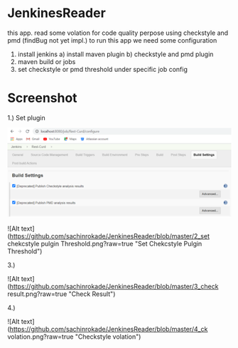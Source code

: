 # JenkinesReader
this app. read some volation for code quality perpose using checkstyle and pmd (findBug not yet impl.)
to run this app we need some configuration
1) install jenkins
   a) install maven plugin
   b) checkstyle and pmd plugin
2) maven build or jobs
3) set checkstyle or pmd threshold under specific job config


# Screenshot

 1.) Set plugin
 
![Alt text](https://github.com/sachinrokade/JenkinesReader/blob/master/1_set%20plugin.png?raw=true "set plugin") </br>

 
 
![Alt text](https://github.com/sachinrokade/JenkinesReader/blob/master/2_set chekcstyle pulgin Threshold.png?raw=true "Set Chekcstyle Pulgin Threshold")

 3.) 
 
![Alt text](https://github.com/sachinrokade/JenkinesReader/blob/master/3_check result.png?raw=true "Check Result")

 4.) 
 
![Alt text](https://github.com/sachinrokade/JenkinesReader/blob/master/4_ck volation.png?raw=true "Checkstyle volation")
